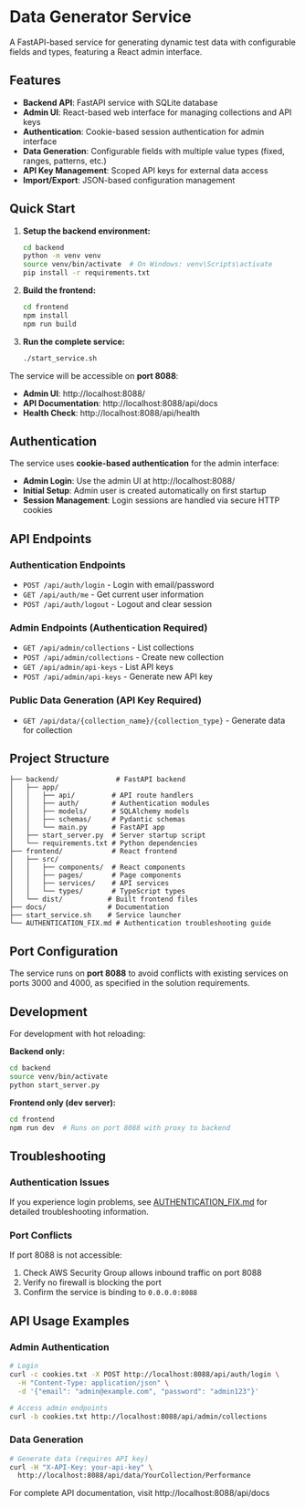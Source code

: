 # Data Generator Service

A FastAPI-based service for generating dynamic test data with configurable fields and types, featuring a React admin interface.

## Features

- **Backend API**: FastAPI service with SQLite database
- **Admin UI**: React-based web interface for managing collections and API keys
- **Authentication**: Cookie-based session authentication for admin interface
- **Data Generation**: Configurable fields with multiple value types (fixed, ranges, patterns, etc.)
- **API Key Management**: Scoped API keys for external data access
- **Import/Export**: JSON-based configuration management

## Quick Start

1. **Setup the backend environment:**
   ```bash
   cd backend
   python -m venv venv
   source venv/bin/activate  # On Windows: venv\Scripts\activate
   pip install -r requirements.txt
   ```

2. **Build the frontend:**
   ```bash
   cd frontend
   npm install
   npm run build
   ```

3. **Run the complete service:**
   ```bash
   ./start_service.sh
   ```

The service will be accessible on **port 8088**:
- **Admin UI**: http://localhost:8088/
- **API Documentation**: http://localhost:8088/api/docs
- **Health Check**: http://localhost:8088/api/health

## Authentication

The service uses **cookie-based authentication** for the admin interface:

- **Admin Login**: Use the admin UI at http://localhost:8088/
- **Initial Setup**: Admin user is created automatically on first startup
- **Session Management**: Login sessions are handled via secure HTTP cookies

## API Endpoints

### Authentication Endpoints
- `POST /api/auth/login` - Login with email/password
- `GET /api/auth/me` - Get current user information
- `POST /api/auth/logout` - Logout and clear session

### Admin Endpoints (Authentication Required)
- `GET /api/admin/collections` - List collections
- `POST /api/admin/collections` - Create new collection
- `GET /api/admin/api-keys` - List API keys
- `POST /api/admin/api-keys` - Generate new API key

### Public Data Generation (API Key Required)
- `GET /api/data/{collection_name}/{collection_type}` - Generate data for collection

## Project Structure

```
├── backend/              # FastAPI backend
│   ├── app/
│   │   ├── api/         # API route handlers
│   │   ├── auth/        # Authentication modules
│   │   ├── models/      # SQLAlchemy models
│   │   ├── schemas/     # Pydantic schemas
│   │   └── main.py      # FastAPI app
│   ├── start_server.py  # Server startup script
│   └── requirements.txt # Python dependencies
├── frontend/            # React frontend
│   ├── src/
│   │   ├── components/  # React components
│   │   ├── pages/       # Page components
│   │   ├── services/    # API services
│   │   └── types/       # TypeScript types
│   └── dist/           # Built frontend files
├── docs/               # Documentation
├── start_service.sh    # Service launcher
└── AUTHENTICATION_FIX.md # Authentication troubleshooting guide
```

## Port Configuration

The service runs on **port 8088** to avoid conflicts with existing services on ports 3000 and 4000, as specified in the solution requirements.

## Development

For development with hot reloading:

**Backend only:**
```bash
cd backend
source venv/bin/activate
python start_server.py
```

**Frontend only (dev server):**
```bash
cd frontend
npm run dev  # Runs on port 8088 with proxy to backend
```

## Troubleshooting

### Authentication Issues
If you experience login problems, see [AUTHENTICATION_FIX.md](./AUTHENTICATION_FIX.md) for detailed troubleshooting information.

### Port Conflicts
If port 8088 is not accessible:
1. Check AWS Security Group allows inbound traffic on port 8088
2. Verify no firewall is blocking the port
3. Confirm the service is binding to `0.0.0.0:8088`

## API Usage Examples

### Admin Authentication
```bash
# Login
curl -c cookies.txt -X POST http://localhost:8088/api/auth/login \
  -H "Content-Type: application/json" \
  -d '{"email": "admin@example.com", "password": "admin123"}'

# Access admin endpoints
curl -b cookies.txt http://localhost:8088/api/admin/collections
```

### Data Generation
```bash
# Generate data (requires API key)
curl -H "X-API-Key: your-api-key" \
  http://localhost:8088/api/data/YourCollection/Performance
```

For complete API documentation, visit http://localhost:8088/api/docs
